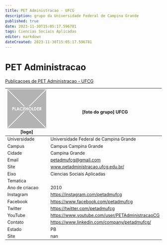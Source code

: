 ```yaml
---
title: PET Administracao - UFCG
description: grupo da Universidade Federal de Campina Grande
published: true
date: 2023-11-30T15:05:17.596781
tags: Ciencias Sociais Aplicadas
editor: markdown
dateCreated: 2023-11-30T15:05:17.596781
---
```


# PET Administracao

[Publicacoes de PET Administracao - UFCG](/atividade/110PETAdministracaoUFCG/feed)

| ![placeholder.png](/placeholder.png) [logo] | [foto do grupo] UFCG         |
| ------------------------------------------- | ------------------------------------------------- |
| Universidade                                | Universidade Federal de Campina Grande      |
| Campus                                      | Campus Campina Grande            |
| Cidade                                      | Campina Grande             |
| Email                                       | petadmufcg@gmail.com             |
| Site                                        | www.petadministracao.ufcg.edu.br/              |
| Eixo                                        | Ciencias Sociais Aplicadas              |
| Tematica                                    |           |
| Ano de criacao                              | 2010        |
| Instagram                                   | https://instagram.com/petadmufcg         |
| Facebook                                    | https://www.facebook.com/petadmufcg          |
| Twitter                                     | https://twitter.com/petadmufcg           |
| YouTube                                     | https://www.youtube.com/user/PETAdministracaoCG           |
| Contato                                     | https://www.linkedin.com/company/petadmufcg/         |
| Estado                                      |  PB            |
| Site                                        | nan |
